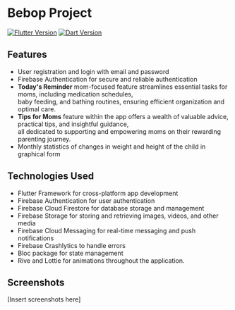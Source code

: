 # Bebop Project

[![Flutter Version](https://img.shields.io/badge/Flutter-v3.10.0-blue)](https://flutter.dev/)
[![Dart Version](https://img.shields.io/badge/Dart-v3.0.0-blue)](https://dart.dev/)

## Features

- User registration and login with email and password
- Firebase Authentication for secure and reliable authentication
- **Today's Reminder** mom-focused feature streamlines essential tasks for moms, including medication schedules,<br> baby feeding, and bathing routines, ensuring efficient organization and optimal care.
- **Tips for Moms** feature within the app offers a wealth of valuable advice, practical tips, and insightful guidance,<br> all dedicated to supporting and empowering moms on their rewarding parenting journey.
- Monthly statistics of changes in weight and height of the child in graphical form

## Technologies Used

- Flutter Framework for cross-platform app development
- Firebase Authentication for user authentication
- Firebase Cloud Firestore for database storage and management
- Firebase Storage for storing and retrieving images, videos, and other media
- Firebase Cloud Messaging for real-time messaging and push notifications
- Firebase Crashlytics to handle errors
- Bloc package for state management
- Rive and Lottie for animations throughout the application.

## Screenshots
[Insert screenshots here]
